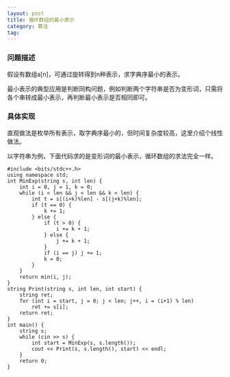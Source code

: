 ```yaml
---
layout: post
title: 循环数组的最小表示
category: 算法
tag:
---
```


### 问题描述

假设有数组a[n]，可通过旋转得到n种表示，求字典序最小的表示。

最小表示的典型应用是判断同构问题，例如判断两个字符串是否为变形词，只需将各个串转成最小表示，再判断最小表示是否相同即可。

### 具体实现

直观做法是枚举所有表示，取字典序最小的，但时间复杂度较高，这里介绍个线性做法。

以字符串为例，下面代码求的是变形词的最小表示，循环数组的求法完全一样。

```
#include <bits/stdc++.h>
using namespace std;
int MinExp(string s, int len) {
    int i = 0, j = 1, k = 0;
    while (i < len && j < len && k < len) {
        int t = s[(i+k)%len] - s[(j+k)%len];
        if (t == 0) {
            k += 1;
        } else {
            if (t > 0) {
                i += k + 1;
            } else {
                j += k + 1;
            }
            if (i == j) j += 1;
            k = 0;
        }
    }
    return min(i, j);
}
string Print(string s, int len, int start) {
    string ret;
    for (int i = start, j = 0; j < len; j++, i = (i+1) % len)
        ret += s[i];
    return ret;
}
int main() {
    string s;
    while (cin >> s) {
        int start = MinExp(s, s.length());
        cout << Print(s, s.length(), start) << endl;
    }
    return 0;
}
```
